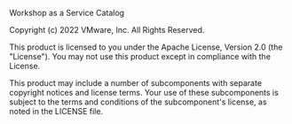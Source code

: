 Workshop as a Service Catalog

Copyright (c) 2022 VMware, Inc. All Rights Reserved.

This product is licensed to you under the Apache License, Version 2.0 (the "License").  You may not use this product except in compliance with the License.

This product may include a number of subcomponents with separate copyright notices and license terms. Your use of these subcomponents is subject to the terms and conditions of the subcomponent's license, as noted in the LICENSE file.
